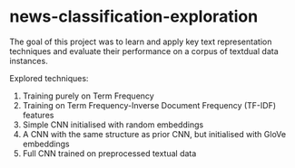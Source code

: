 # news-classification-exploration
The goal of this project was to learn and apply key text representation techniques and evaluate their performance on a corpus of textdual data instances.

Explored techniques:
1. Training purely on Term Frequency 
2. Training on Term Frequency-Inverse Document Frequency (TF-IDF) features
3. Simple CNN initialised with random embeddings
4. A CNN with the same structure as prior CNN, but initialised with GloVe embeddings
5. Full CNN trained on preprocessed textual data